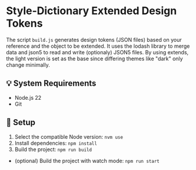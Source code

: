 # Style-Dictionary Extended Design Tokens

The script `build.js` generates design tokens (JSON files) based on your reference and the object to be extended.
It uses the lodash library to merge data and json5 to read and write (optionaly) JSON5 files.
By using extends, the light version is set as the base since differing themes like "dark" only change minimally.

## 💡 System Requirements

* Node.js 22
* Git

## 🚀 Setup

1. Select the compatible Node version: `nvm use`
2. Install dependencies: `npm install`
3. Build the project: `npm run build`

* (optional) Build the project with watch mode: `npm run start`
